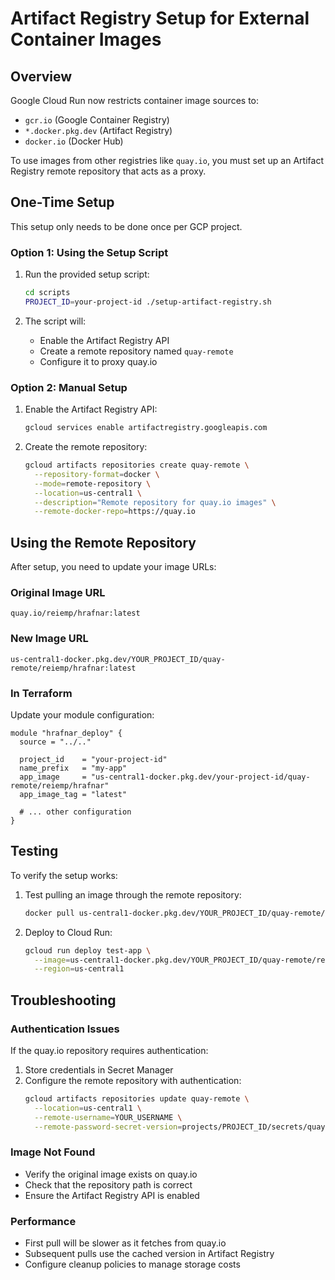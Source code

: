 # Artifact Registry Setup for External Container Images

## Overview

Google Cloud Run now restricts container image sources to:
- `gcr.io` (Google Container Registry)
- `*.docker.pkg.dev` (Artifact Registry)
- `docker.io` (Docker Hub)

To use images from other registries like `quay.io`, you must set up an Artifact Registry remote repository that acts as a proxy.

## One-Time Setup

This setup only needs to be done once per GCP project.

### Option 1: Using the Setup Script

1. Run the provided setup script:
   ```bash
   cd scripts
   PROJECT_ID=your-project-id ./setup-artifact-registry.sh
   ```

2. The script will:
   - Enable the Artifact Registry API
   - Create a remote repository named `quay-remote`
   - Configure it to proxy quay.io

### Option 2: Manual Setup

1. Enable the Artifact Registry API:
   ```bash
   gcloud services enable artifactregistry.googleapis.com
   ```

2. Create the remote repository:
   ```bash
   gcloud artifacts repositories create quay-remote \
     --repository-format=docker \
     --mode=remote-repository \
     --location=us-central1 \
     --description="Remote repository for quay.io images" \
     --remote-docker-repo=https://quay.io
   ```

## Using the Remote Repository

After setup, you need to update your image URLs:

### Original Image URL
```
quay.io/reiemp/hrafnar:latest
```

### New Image URL
```
us-central1-docker.pkg.dev/YOUR_PROJECT_ID/quay-remote/reiemp/hrafnar:latest
```

### In Terraform

Update your module configuration:

```hcl
module "hrafnar_deploy" {
  source = "../.."

  project_id    = "your-project-id"
  name_prefix   = "my-app"
  app_image     = "us-central1-docker.pkg.dev/your-project-id/quay-remote/reiemp/hrafnar"
  app_image_tag = "latest"

  # ... other configuration
}
```

## Testing

To verify the setup works:

1. Test pulling an image through the remote repository:
   ```bash
   docker pull us-central1-docker.pkg.dev/YOUR_PROJECT_ID/quay-remote/reiemp/hrafnar:latest
   ```

2. Deploy to Cloud Run:
   ```bash
   gcloud run deploy test-app \
     --image=us-central1-docker.pkg.dev/YOUR_PROJECT_ID/quay-remote/reiemp/hrafnar:latest \
     --region=us-central1
   ```

## Troubleshooting

### Authentication Issues
If the quay.io repository requires authentication:
1. Store credentials in Secret Manager
2. Configure the remote repository with authentication:
   ```bash
   gcloud artifacts repositories update quay-remote \
     --location=us-central1 \
     --remote-username=YOUR_USERNAME \
     --remote-password-secret-version=projects/PROJECT_ID/secrets/quay-password/versions/latest
   ```

### Image Not Found
- Verify the original image exists on quay.io
- Check that the repository path is correct
- Ensure the Artifact Registry API is enabled

### Performance
- First pull will be slower as it fetches from quay.io
- Subsequent pulls use the cached version in Artifact Registry
- Configure cleanup policies to manage storage costs
